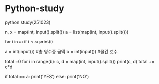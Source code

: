 # Python-study
python study(251023)

n, x = map(int, input().split())
a = list(map(int, input().split()))

for i in a:
    if i < x:
        print(i)

a = int(input()) #총 영수증 금액
b = int(input()) #물건 갯수

total =0
for i in range(b):
    c, d = map(int, input().split())
    print(c, d)
    total += c*d
    
if total == a:
    print('YES')
else:
    print('NO')
